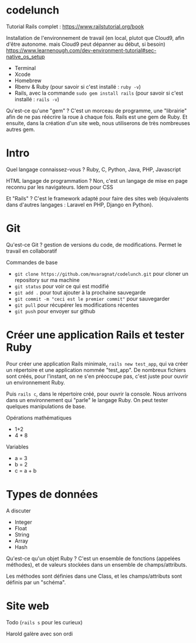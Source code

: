 # codelunch

Tutorial Rails complet : https://www.railstutorial.org/book

Installation de l'environnement de travail (en local, plutot que Cloud9, afin d'être autonome. mais Cloud9 peut dépanner au début, si besoin) https://www.learnenough.com/dev-environment-tutorial#sec-native_os_setup
- Terminal
- Xcode
- Homebrew
- Rbenv & Ruby (pour savoir si c'est installé : `ruby -v`)
- Rails, avec la commande `sudo gem install rails` (pour savoir si c'est installé : `rails -v`)

Qu'est-ce qu'une "gem" ? C'est un morceau de programme, une "librairie" afin de ne pas réécrire la roue à chaque fois. Rails est une gem de Ruby. Et ensuite, dans la création d'un site web, nous utiliserons de très nombreuses autres gem.

# Intro

Quel langage connaissez-vous ? Ruby, C, Python, Java, PHP, Javascript

HTML langage de programmation ? Non, c'est un langage de mise en page reconnu par les navigateurs. Idem pour CSS

Et "Rails" ? C'est le framework adapté pour faire des sites web (équivalents dans d'autres langages : Laravel en PHP, Django en Python).

# Git
Qu'est-ce Git ? gestion de versions du code, de modifications. Permet le travail en collaboratif

Commandes de base
- `git clone https://github.com/mvaragnat/codelunch.git` pour cloner un repository sur ma machine
- `git status` pour voir ce qui est modifié
- `git add .` pour tout ajouter à la prochaine sauvegarde
- `git commit -m "ceci est le premier commit"` pour sauvegarder
- `git pull` pour récupérer les modifications récentes
- `git push` pour envoyer sur github

# Créer une application Rails et tester Ruby

Pour créer une application Rails minimale, `rails new test_app`, qui va créer un répertoire et une application nommée "test_app". De nombreux fichiers sont créés, pour l'instant, on ne s'en préoccupe pas, c'est juste pour ouvrir un environnement Ruby.

Puis `rails c`, dans le répertoire créé, pour ouvrir la console. Nous arrivons dans un environnement qui "parle" le langage Ruby. On peut tester quelques manipulations de base.

Opérations mathématiques
- 1+2
- 4 * 8

Variables
- a = 3
- b = 2
- c = a + b

# Types de données

A discuter
- Integer
- Float
- String
- Array
- Hash

Qu'est-ce qu'un objet Ruby ? C'est un ensemble de fonctions (appelées méthodes), et de valeurs stockées dans un ensemble de champs/attributs.

Les méthodes sont définies dans une Class, et les champs/attributs sont définis par un "schéma".

# Site web
Todo (`rails s` pour les curieux)

Harold galère avec son ordi
